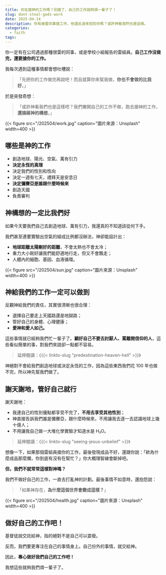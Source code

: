 ```yaml
---
title: 你在搶神的工作嗎？別搶了，自己的工作就夠煩一輩子了！
slug: dont-steal-gods-work
date: 2025-04-14
description: 你有被雷同事搶工作，他還反過來抱怨你嗎？或許神看我們也是這樣。
categories:
  - faith
tags:
---
```

你一定有在公司遇過那種很雷的同事，或是學校小組報告的雷組員。**自己工作沒做完，還要搶你的工作。**

我每次遇到這種事情都會想吐槽說：

> 「先把你的工作做完再說吧！而且就算你來幫我做，**你也不會做的比我好**。」

於是突發奇想：

> 「或許神看我們也是這樣吧？我們撇開自己的工作不做，跑去搶神的工作，**還搞砸神的構想**。」

{{< figure src="/202504/work.jpg" caption="圖片來源：Unsplash" width=400 >}}

## 哪些是神的工作

- 創造地球、陽光、空氣、萬有引力
- **決定永恆的真理**
- 決定我們的性別和性向
- 決定一週有七天，禮拜天是安息日
- **決定彌賽亞是誰跟什麼時候來**
- 創造天國
- 負責審判

## 神構想的一定比我們好

如果今天要我們自己去創造地球、萬有引力，我還真的不知道該從何下手。

我們甚至連要實驗出空氣的組成比例都沒辦法，神卻能設計出：

- **地球距離太陽剛好的距離**，不會太熱也不會太冷；
- 重力大小剛好讓我們能舒適地行走，但又不會飄走；
- 人體內的細胞、基因、血液循環。

{{< figure src="/202504/sun.jpg" caption="圖片來源：Unsplash" width=400 >}}

## 神給我們的工作一定可以做到

反觀神給我們的責任，其實很清晰也很合理：

- 選擇自己要走上天國路還是地獄路；
- 管好自己的身體、心理健康；
- **愛神和愛人如己。**

這些事情就已經夠我們忙一輩子了。**顧好自己不要去討厭人、罵離開信仰的人**，這些看似簡單的事，對我們來說卻一點都不容易。

> 延伸閱讀：《{{< linkto-slug "predestination-heaven-hell" >}}》

神絕對不會給我們創造地球或決定永恆的工作，因為這些東西我們花 100 年也做不完，所以神先幫我們做了。

## 謝天謝地，管好自己就行

謝天謝地：

* 我連自己的性別優點都享受不完了，**不用去享受其他性別**；
* 神直接告訴我們誰是彌賽亞，跟什麼時候來，不用讓我去逐一去認識地球上幾十億人；
* 不用讓我自己做一大堆化學實驗才知道水是 H₂O。

> 延伸閱讀：《{{< linkto-slug "seeing-jesus-unbelief" >}}》

想像一下，如果那個雷組員搶你的工作，最後發現成品不好，還跟你說：「欸為什麼成品那麼爛，你到底有沒有在幫忙？」你大概理智線會斷掉吧。

**但，我們不就常常這樣對神嗎？**

我們不做好自己的工作，一直去打亂神的計劃。最後事情不如意時，還抱怨說：

> 「如果神存在，**為什麼這個世界會變成這樣？**」

{{< figure src="/202504/health.jpg" caption="圖片來源：Unsplash" width=400 >}}

## 做好自己的工作吧！

基督徒說交託給神，指的絕對不是自己可以耍廢。

反而，我們要更專注在自己的事情身上。自己份外的事情，就交給神。

因此，**專心做好我們自己的工作吧！**

我想這些就夠我們煩一輩子了。